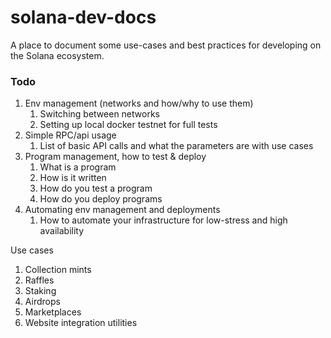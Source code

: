 # solana-dev-docs
A place to document some use-cases and best practices for developing on the Solana ecosystem.

### Todo
1. Env management (networks and how/why to use them)
    1. Switching between networks
    2. Setting up local docker testnet for full tests
2. Simple RPC/api usage
    1. List of basic API calls and what the parameters are with use cases
3. Program management, how to test & deploy
    1. What is a program
    2. How is it written
    3. How do you test a program
    4. How do you deploy programs
4. Automating env management and deployments
    1. How to automate your infrastructure for low-stress and high availability

Use cases
1. Collection mints
2. Raffles
3. Staking
4. Airdrops
5. Marketplaces
6. Website integration utilities
